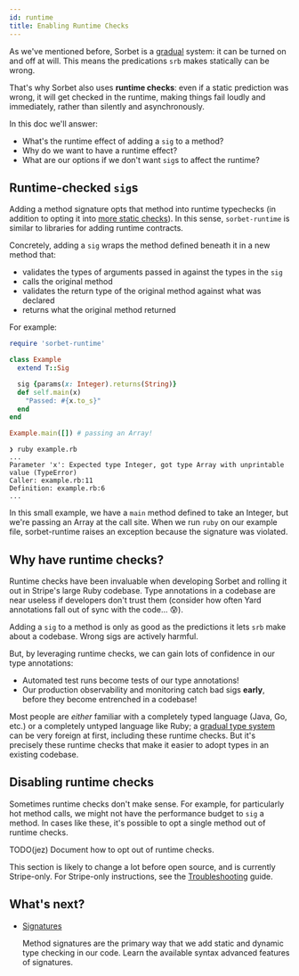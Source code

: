 ```yaml
---
id: runtime
title: Enabling Runtime Checks
---
```


As we've mentioned before, Sorbet is a [gradual](gradual.md) system: it can be
turned on and off at will. This means the predications `srb` makes statically
can be wrong.

That's why Sorbet also uses **runtime checks**: even if a static prediction was
wrong, it will get checked in the runtime, making things fail loudly and
immediately, rather than silently and asynchronously.

In this doc we'll answer:

- What's the runtime effect of adding a `sig` to a method?
- Why do we want to have a runtime effect?
- What are our options if we don't want `sig`s to affect the runtime?


## Runtime-checked `sig`s

Adding a method signature opts that method into runtime typechecks (in addition
to opting it into [more static checks](static.md)). In this sense,
`sorbet-runtime` is similar to libraries for adding runtime contracts.

Concretely, adding a `sig` wraps the method defined beneath it in a new method
that:

- validates the types of arguments passed in against the types in the `sig`
- calls the original method
- validates the return type of the original method against what was declared
- returns what the original method returned

For example:

```ruby
require 'sorbet-runtime'

class Example
  extend T::Sig

  sig {params(x: Integer).returns(String)}
  def self.main(x)
    "Passed: #{x.to_s}"
  end
end

Example.main([]) # passing an Array!
```

```shell
❯ ruby example.rb
...
Parameter 'x': Expected type Integer, got type Array with unprintable value (TypeError)
Caller: example.rb:11
Definition: example.rb:6
...
```

In this small example, we have a `main` method defined to take an Integer, but
we're passing an Array at the call site. When we run `ruby` on our example file,
sorbet-runtime raises an exception because the signature was violated.


## Why have runtime checks?

Runtime checks have been invaluable when developing Sorbet and rolling it out in
Stripe's large Ruby codebase. Type annotations in a codebase are near useless if
developers don't trust them (consider how often Yard annotations fall out of
sync with the code... 😰).

Adding a `sig` to a method is only as good as the predictions it lets `srb` make
about a codebase. Wrong sigs are actively harmful.

But, by leveraging runtime checks, we can gain lots of confidence in our type
annotations:

- Automated test runs become tests of our type annotations!
- Our production observability and monitoring catch bad sigs **early**, before
  they become entrenched in a codebase!

Most people are *either* familiar with a completely typed language (Java, Go,
etc.) or a completely untyped language like Ruby; a [gradual type
system](gradual.md) can be very foreign at first, including these runtime
checks. But it's precisely these runtime checks that make it easier to adopt
types in an existing codebase.


## Disabling runtime checks

Sometimes runtime checks don't make sense. For example, for particularly hot
method calls, we might not have the performance budget to `sig` a method. In
cases like these, it's possible to opt a single method out of runtime checks.

TODO(jez) Document how to opt out of runtime checks.

This section is likely to change a lot before open source, and is currently
Stripe-only. For Stripe-only instructions, see the
[Troubleshooting](troubleshooting.md) guide.


## What's next?

- [Signatures](sigs.md)

  Method signatures are the primary way that we add static and dynamic type
  checking in our code. Learn the available syntax advanced features of
  signatures.
